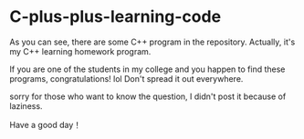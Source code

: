 # C-plus-plus-learning-code

As you can see, there are some C++ program in the repository. Actually, it's my C++ learning homework program.

If you are one of the students in my college and you happen to find these programs, congratulations! lol Don't spread it out everywhere.

sorry for those who want to know the question, I didn't post it because of laziness.

Have a good day！
